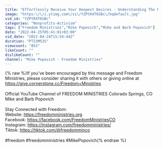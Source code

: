 ```yaml
---
title: "Effortlessly Receive Your Deepest Desires - Understanding The Parable of the Seed and the Sower"
image: "https:\/\/i.ytimg.com\/vi\/YZPtR4T6SBc\/hqdefault.jpg"
vid_id: "YZPtR4T6SBc"
categories: "Nonprofits-Activism"
tags: ["Freedom Ministries","Mike Popovich","Mike and Barb Popovich"]
date: "2022-04-25T05:41:01+03:00"
vid_date: "2022-04-24T15:54:44Z"
duration: "PT23M53S"
viewcount: "853"
likeCount: ""
dislikeCount: ""
channel: "Mike Popovich - Freedom Ministries"
---
```

{% raw %}If you've been encouraged by this message and Freedom Ministries, please consider sharing it with others or giving online at <a rel="nofollow" target="blank" href="https://give.cornerstone.cc/Freedom+Ministries">https://give.cornerstone.cc/Freedom+Ministries</a><br /><br />Official YouTube Channel of FREEDOM MINISTRIES Colorado Springs, CO<br />Mike and Barb Popovich<br /><br />Stay Connected with Freedom:<br />Website: <a rel="nofollow" target="blank" href="https://freedomministries.org">https://freedomministries.org</a><br />Facebook: <a rel="nofollow" target="blank" href="https://facebook.com/FreedomMinistriesCO">https://facebook.com/FreedomMinistriesCO</a><br />Instagram: <a rel="nofollow" target="blank" href="https://instagram.com/freedomministries/">https://instagram.com/freedomministries/</a><br />Tiktok: <a rel="nofollow" target="blank" href="https://tiktok.com/@freedomminco">https://tiktok.com/@freedomminco</a><br /><br />#freedom #freedomministries #MikePopovich{% endraw %}
